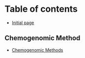# Table of contents

* [Initial page](README.md)

## Chemogenomic Method

* [Chemogenomic Methods](chemogenomic-method/chemogenomic-methods.md)

